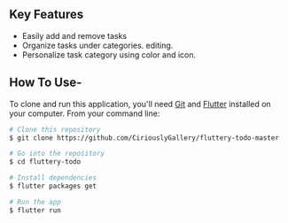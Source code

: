 
## Key Features

* Easily add and remove tasks
* Organize tasks under categories. editing.
* Personalize task category using color and icon. 

## How To Use-

To clone and run this application, you'll need [Git](https://git-scm.com) and [Flutter](https://flutter.dev/docs/get-started/install) installed on your computer. From your command line:

```bash
# Clone this repository
$ git clone https://github.com/CiriouslyGallery/fluttery-todo-master

# Go into the repository
$ cd fluttery-todo

# Install dependencies
$ flutter packages get

# Run the app
$ flutter run
```






